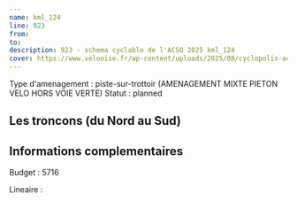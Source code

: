 ```yaml
---
name: kml_124 
line: 923
from: 
to:  
description: 923 - schema cyclable de l'ACSO 2025 kml_124 
cover: https://www.velooise.fr/wp-content/uploads/2025/08/cyclopolis-acso-923.jpg
---
```

Type d'amenagement : piste-sur-trottoir (AMENAGEMENT MIXTE PIETON VELO HORS VOIE VERTE)
Statut : planned
## Les troncons (du Nord au Sud)

## Informations complementaires

Budget  : 5716 

Lineaire :

